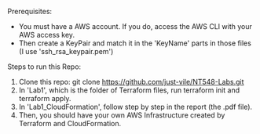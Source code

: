 Prerequisites: 
- You must have a AWS account. If you do, access the AWS CLI with your AWS access key. 
- Then create a KeyPair and match it in the 'KeyName' parts in those files (I use 'ssh_rsa_keypair.pem')

Steps to run this Repo:
1. Clone this repo: git clone https://github.com/just-vile/NT548-Labs.git
2. In 'Lab1', which is the folder of Terraform files, run terraform init and terraform apply.
3. In 'Lab1_CloudFormation', follow step by step in the report (the .pdf file).
4. Then, you should have your own AWS Infrastructure created by Terraform and CloudFormation.
